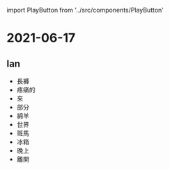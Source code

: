 import PlayButton from '../src/components/PlayButton'

# 2021-06-17

## Ian
- <PlayButton value="pants" /> 長褲
- <PlayButton value="sore" /> 疼痛的
- <PlayButton value="come" /> 來
- <PlayButton value="part" /> 部分
- <PlayButton value="sheep" /> 綿羊
- <PlayButton value="world" /> 世界
- <PlayButton value="zebra" /> 斑馬
- <PlayButton value="refrigerator" /> 冰箱
- <PlayButton value="night" /> 晚上
- <PlayButton value="leave" /> 離開
